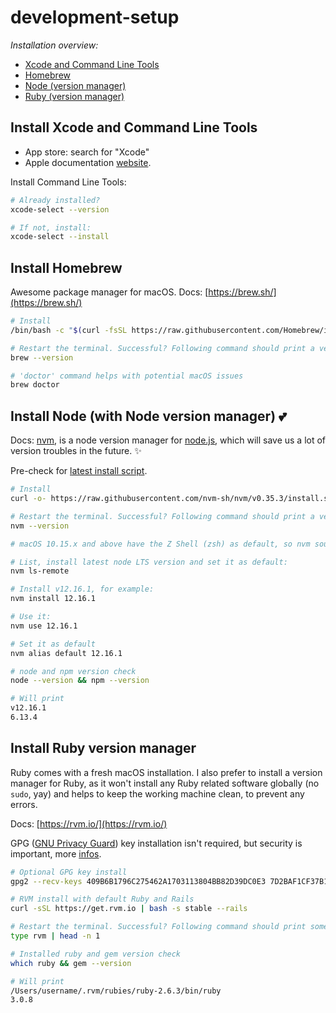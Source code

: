 # development-setup

_Installation overview:_

- [Xcode and Command Line Tools](#install-xcode-and-command-line-tools)
- [Homebrew](#install-homebrew)
- [Node (version manager)](#install-node-with-node-version-manager-two_hearts)
- [Ruby (version manager)](#install-ruby-version-manager)

## Install Xcode and Command Line Tools

- App store: search for "Xcode"
- Apple documentation [website](https://developer.apple.com/xcode/).

Install Command Line Tools:

```sh
# Already installed?
xcode-select --version

# If not, install:
xcode-select --install
```

## Install Homebrew

Awesome package manager for macOS.
Docs: [https://brew.sh/](https://brew.sh/)

```sh
# Install
/bin/bash -c "$(curl -fsSL https://raw.githubusercontent.com/Homebrew/install/master/install.sh)"

# Restart the terminal. Successful? Following command should print a version number.
brew --version

# 'doctor' command helps with potential macOS issues
brew doctor
```

## Install Node (with Node version manager) :two_hearts:

Docs: [nvm](https://github.com/nvm-sh/nvm), is a node version manager for [node.js](https://nodejs.org/en/), which will save us a lot of version troubles in the future. :sparkles:

Pre-check for [latest install script](https://github.com/nvm-sh/nvm#installing-and-updating).

```sh
# Install
curl -o- https://raw.githubusercontent.com/nvm-sh/nvm/v0.35.3/install.sh | bash

# Restart the terminal. Successful? Following command should print a version number.
nvm --version

# macOS 10.15.x and above have the Z Shell (zsh) as default, so nvm source lines should be present in zsh config file `~/.zshrc`, search for the NVM_DIR export: `export NVM_DIR`

# List, install latest node LTS version and set it as default:
nvm ls-remote

# Install v12.16.1, for example:
nvm install 12.16.1

# Use it:
nvm use 12.16.1

# Set it as default
nvm alias default 12.16.1

# node and npm version check
node --version && npm --version

# Will print
v12.16.1
6.13.4
```

## Install Ruby version manager

Ruby comes with a fresh macOS installation. I also prefer to install a version manager for Ruby, as it won't install any Ruby related software globally (no `sudo`, yay) and helps to keep the working machine clean, to prevent any errors.

Docs: [https://rvm.io/](https://rvm.io/)

GPG ([GNU Privacy Guard](https://en.wikipedia.org/wiki/GNU_Privacy_Guard)) key installation isn't required, but security is important, more [infos](https://rvm.io/rvm/security).

```sh
# Optional GPG key install
gpg2 --recv-keys 409B6B1796C275462A1703113804BB82D39DC0E3 7D2BAF1CF37B13E2069D6956105BD0E739499BDB

# RVM install with default Ruby and Rails
curl -sSL https://get.rvm.io | bash -s stable --rails

# Restart the terminal. Successful? Following command should print something like 'rvm is a shell function'.
type rvm | head -n 1

# Installed ruby and gem version check
which ruby && gem --version

# Will print
/Users/username/.rvm/rubies/ruby-2.6.3/bin/ruby
3.0.8
```
